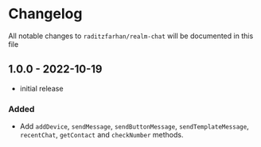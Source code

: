 # Changelog

All notable changes to `raditzfarhan/realm-chat` will be documented in this file

## 1.0.0 - 2022-10-19

- initial release

### Added
- Add `addDevice`, `sendMessage`, `sendButtonMessage`, `sendTemplateMessage`, `recentChat`, `getContact` and `checkNumber` methods.
